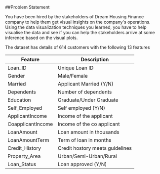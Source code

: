 ##Problem Statement

You have been hired by the stakeholders of Dream Housing Finance company to help them get visual insights on the company's operations. Using the data visualization techniques you learned, you have to help visualise the data and see if you can help the stakeholders arrive at some inference based on the visual plots.

The dataset has details of 614 customers with the following 13 features

| Feature 	| Description |
| --- | --- |
| Loan_ID 	| Unique Loan ID |
| Gender 	| Male/Female |
| Married 	| Applicant Married (Y/N) |
| Dependents 	| Number of dependents |
| Education 	| Graduate/Under Graduate |
| Self_Employed 	| Self employed (Y/N) |
| ApplicantIncome 	| Income of the applicant |
| CoapplicantIncome 	| Income of the co applicant |
| LoanAmount 	| Loan amount in thousands |
| LoanAmountTerm 	| Term of loan in months |
| Credit_History 	| Credit hostory meets guidelines |
| Property_Area 	| Urban/Semi-Urban/Rural |
| Loan_Status 	| Loan approved (Y/N) |






